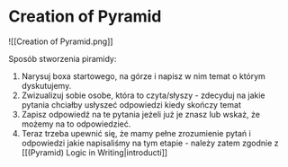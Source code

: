 # Creation of Pyramid
![[Creation of Pyramid.png]]

Sposób stworzenia piramidy:
1. Narysuj boxa startowego, na górze i napisz w nim temat o którym dyskutujemy.
2. Zwizualizuj sobie osobe, która to czyta/słyszy - zdecyduj na jakie pytania chciałby usłyszeć odpowiedzi kiedy skończy temat
3. Zapisz odpowiedź na te pytania jeżeli już je znasz lub wskaż, że możemy na to odpowiedzieć.
4. Teraz trzeba upewnić się, że mamy pełne zrozumienie pytań i odpowiedzi jakie napisaliśmy na tym etapie - należy zatem zgodnie z [[(Pyramid) Logic in Writing|introducti]]
